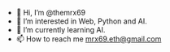 - 👋 Hi, I’m @themrx69
- 👀 I’m interested in Web, Python and AI.
- 🌱 I’m currently learning AI.
- 📫 How to reach me mrx69.eth@gmail.com
<!---
themrx69/themrx69 is a ✨ special ✨ repository because its `README.md` (this file) appears on your GitHub profile.
You can click the Preview link to take a look at your changes.
--->
